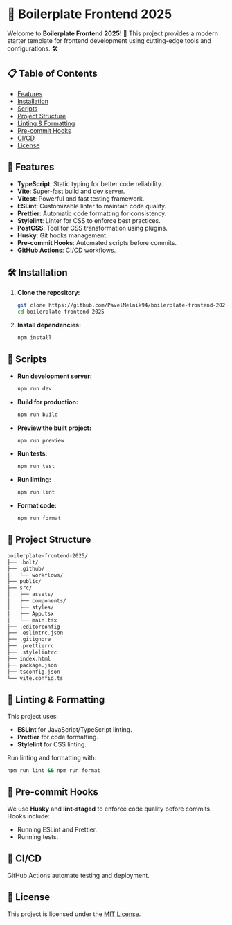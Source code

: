 # 🚀 Boilerplate Frontend 2025

Welcome to **Boilerplate Frontend 2025**! 🎉 This project provides a modern starter template for frontend development using cutting-edge tools and configurations. 🛠️

## 📋 Table of Contents

- [Features](#features)
- [Installation](#installation)
- [Scripts](#scripts)
- [Project Structure](#project-structure)
- [Linting & Formatting](#linting--formatting)
- [Pre-commit Hooks](#pre-commit-hooks)
- [CI/CD](#cicd)
- [License](#license)

## 🌟 Features

- **TypeScript**: Static typing for better code reliability.
- **Vite**: Super-fast build and dev server.
- **Vitest**: Powerful and fast testing framework.
- **ESLint**: Customizable linter to maintain code quality.
- **Prettier**: Automatic code formatting for consistency.
- **Stylelint**: Linter for CSS to enforce best practices.
- **PostCSS**: Tool for CSS transformation using plugins.
- **Husky**: Git hooks management.
- **Pre-commit Hooks**: Automated scripts before commits.
- **GitHub Actions**: CI/CD workflows.

## 🛠️ Installation

1. **Clone the repository:**

   ```bash
   git clone https://github.com/PavelMelnik94/boilerplate-frontend-2025.git
   cd boilerplate-frontend-2025
   ```

2. **Install dependencies:**

   ```bash
   npm install
   ```

## 🚀 Scripts

- **Run development server:**

  ```bash
  npm run dev
  ```

- **Build for production:**

  ```bash
  npm run build
  ```

- **Preview the built project:**

  ```bash
  npm run preview
  ```

- **Run tests:**

  ```bash
  npm run test
  ```

- **Run linting:**

  ```bash
  npm run lint
  ```

- **Format code:**

  ```bash
  npm run format
  ```

## 📂 Project Structure

```bash
boilerplate-frontend-2025/
├── .bolt/
├── .github/
│   └── workflows/
├── public/
├── src/
│   ├── assets/
│   ├── components/
│   ├── styles/
│   ├── App.tsx
│   └── main.tsx
├── .editorconfig
├── .eslintrc.json
├── .gitignore
├── .prettierrc
├── .stylelintrc
├── index.html
├── package.json
├── tsconfig.json
└── vite.config.ts
```

## 📏 Linting & Formatting

This project uses:

- **ESLint** for JavaScript/TypeScript linting.
- **Prettier** for code formatting.
- **Stylelint** for CSS linting.

Run linting and formatting with:

```bash
npm run lint && npm run format
```

## 🎯 Pre-commit Hooks

We use **Husky** and **lint-staged** to enforce code quality before commits. Hooks include:

- Running ESLint and Prettier.
- Running tests.

## 🚀 CI/CD

GitHub Actions automate testing and deployment.

## 📜 License

This project is licensed under the [MIT License](LICENSE).

